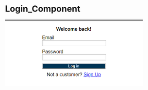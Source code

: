 # Login_Component

![alt text](https://github.com/cmsemog/Login_Component/blob/master/loginComp.PNG)
